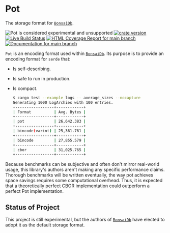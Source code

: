 # Pot

The storage format for [`BonsaiDb`][bonsai].

![`Pot` is considered experimental and unsupported](https://img.shields.io/badge/status-experimental-blueviolet)
[![crate version](https://img.shields.io/crates/v/pot.svg)](https://crates.io/crates/pot)
[![Live Build Status](https://img.shields.io/github/workflow/status/khonsulabs/pot/Tests/main)](https://github.com/khonsulabs/pot/actions?query=workflow:Tests)
[![HTML Coverage Report for `main` branch](https://khonsulabs.github.io/pot/coverage/badge.svg)](https://khonsulabs.github.io/pot/coverage/)
[![Documentation for `main` branch](https://img.shields.io/badge/docs-main-informational)](https://khonsulabs.github.io/pot/main/pot/)

`Pot` is an encoding format used within [`BonsaiDb`][bonsai]. Its purpose is to provide an encoding format for `serde` that:

* Is self-describing.
* Is safe to run in production.
* Is compact.
  
  ```sh
  $ cargo test --example logs -- average_sizes --nocapture
  Generating 1000 LogArchies with 100 entries.
  +-----------------+------------+
  | Format          | Avg. Bytes |
  +-----------------+------------+
  | pot             | 26,642.383 |
  +-----------------+------------+
  | bincode(varint) | 25,361.761 |
  +-----------------+------------+
  | bincode         | 27,855.579 |
  +-----------------+------------+
  | cbor            | 31,025.765 |
  +-----------------+------------+
  ```

Because benchmarks can be subjective and often don't mirror real-world usage, this library's authors aren't making any specific performance claims. Thorough benchmarks will be written eventually, the way pot achieves space savings requires some computational overhead. Thus, it is expected that a theoretically perfect CBOR implementation could outperform a perfect Pot implementation.

## Status of Project

This project is still experimental, but the authors of [`BonsaiDb`][bonsai] have elected to adopt it as the default storage format.

[bonsai]: https://github.com/khonsulabs/pliantdb
